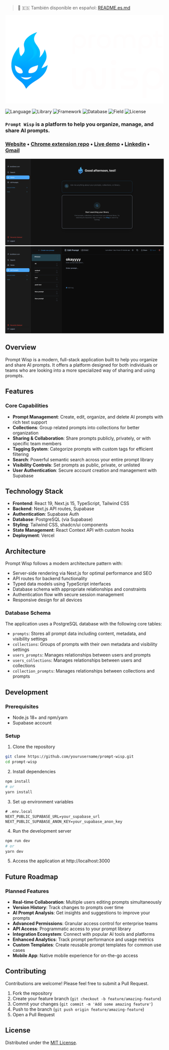 
> 📖 🇪🇸 También disponible en español: [README.es.md](README.es.md)

![Prompt Wisp](/public/wisplogo.svg)

![Language](https://img.shields.io/badge/Language-TypeScript-3178c6?logo=typescript&logoColor=white)
![Library](https://img.shields.io/badge/Library-React-4fccf3?logo=react&logoColor=white)
![Framework](https://img.shields.io/badge/Framework-NextJS-black?logo=nextdotjs&logoColor=white)
![Database](https://img.shields.io/badge/Database-Supabase-3ecf8e?logo=supabase&logoColor=white)
![Field](https://img.shields.io/badge/Field-Software%20Engineering-white)
![License](https://img.shields.io/badge/License-MIT-brown)

### ```Prompt Wisp``` is a platform to help you organize, manage, and share AI prompts.

### [Website](https://prompt-wisp.vercel.app/) • [Chrome extension repo](https://github.com/LeonardoCerv/prompt-wisp-web-extension) • [Live demo](https://prompt-wisp.vercel.app/prompt) • [Linkedin](https://www.linkedin.com/in/leonardocerv/) • [Gmail](mailto:Leocerva29@gmail.com)

![Prompt Wisp Preview](/public/preview1.png)
![Prompt Wisp Preview](/public/preview2.png)


## Overview

Prompt Wisp is a modern, full-stack application built to help you organize and share AI prompts. It offers a platform designed for both individuals or teams who are looking into a more specialized way of sharing and using prompts.

## Features

### Core Capabilities
- **Prompt Management**: Create, edit, organize, and delete AI prompts with rich text support
- **Collections**: Group related prompts into collections for better organization
- **Sharing & Collaboration**: Share prompts publicly, privately, or with specific team members
- **Tagging System**: Categorize prompts with custom tags for efficient filtering
- **Search**: Powerful semantic search across your entire prompt library
- **Visibility Controls**: Set prompts as public, private, or unlisted
- **User Authentication**: Secure account creation and management with Supabase

## Technology Stack

- **Frontend**: React 19, Next.js 15, TypeScript, Tailwind CSS
- **Backend**: Next.js API routes, Supabase
- **Authentication**: Supabase Auth
- **Database**: PostgreSQL (via Supabase)
- **Styling**: Tailwind CSS, shadcn/ui components
- **State Management**: React Context API with custom hooks
- **Deployment**: Vercel

## Architecture

Prompt Wisp follows a modern architecture pattern with:

- Server-side rendering via Next.js for optimal performance and SEO
- API routes for backend functionality
- Typed data models using TypeScript interfaces
- Database schema with appropriate relationships and constraints
- Authentication flow with secure session management
- Responsive design for all devices

### Database Schema

The application uses a PostgreSQL database with the following core tables:
- `prompts`: Stores all prompt data including content, metadata, and visibility settings
- `collections`: Groups of prompts with their own metadata and visibility settings
- `users_prompts`: Manages relationships between users and prompts
- `users_collections`: Manages relationships between users and collections
- `collection_prompts`: Manages relationships between collections and prompts

## Development

### Prerequisites

- Node.js 18+ and npm/yarn
- Supabase account

### Setup

1. Clone the repository
```bash
git clone https://github.com/yourusername/prompt-wisp.git
cd prompt-wisp
```

2. Install dependencies
```bash
npm install
# or
yarn install
```

3. Set up environment variables
```
# .env.local
NEXT_PUBLIC_SUPABASE_URL=your_supabase_url
NEXT_PUBLIC_SUPABASE_ANON_KEY=your_supabase_anon_key
```

4. Run the development server
```bash
npm run dev
# or
yarn dev
```

5. Access the application at http://localhost:3000

## Future Roadmap

### Planned Features

- **Real-time Collaboration**: Multiple users editing prompts simultaneously
- **Version History**: Track changes to prompts over time
- **AI Prompt Analysis**: Get insights and suggestions to improve your prompts
- **Advanced Permissions**: Granular access control for enterprise teams
- **API Access**: Programmatic access to your prompt library
- **Integration Ecosystem**: Connect with popular AI tools and platforms
- **Enhanced Analytics**: Track prompt performance and usage metrics
- **Custom Templates**: Create reusable prompt templates for common use cases
- **Mobile App**: Native mobile experience for on-the-go access

## Contributing

Contributions are welcome! Please feel free to submit a Pull Request.

1. Fork the repository
2. Create your feature branch (`git checkout -b feature/amazing-feature`)
3. Commit your changes (`git commit -m 'Add some amazing feature'`)
4. Push to the branch (`git push origin feature/amazing-feature`)
5. Open a Pull Request

## License

Distributed under the [MIT License](LICENSE).
